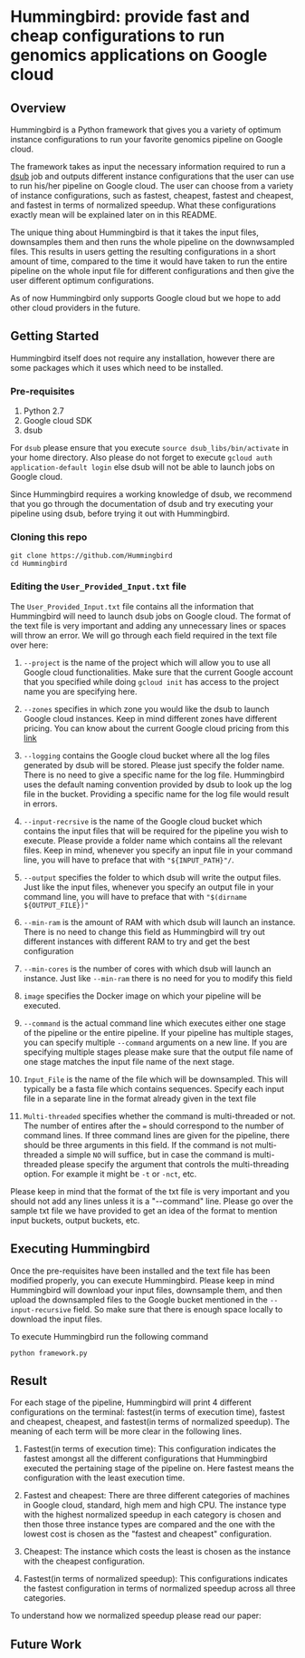 # Hummingbird: provide fast and cheap configurations to run genomics applications on Google cloud

## Overview

Hummingbird is a Python framework that gives you a variety of optimum instance configurations to run your favorite genomics pipeline on Google cloud.

The framework takes as input the necessary information required to run a [dsub](https://github.com/DataBiosphere/dsub) job and outputs different instance configurations that the user can use to run his/her pipeline on Google cloud. The user can choose from a variety of instance configurations, such as fastest, cheapest, fastest and cheapest, and fastest in terms of normalized speedup. What these configurations exactly mean will be explained later on in this README.

The unique thing about Hummingbird is that it takes the input files, downsamples them and then runs the whole pipeline on the downwsampled files. This results in users getting the resulting configurations in a short amount of time, compared to the time it would have taken to run the entire pipeline on the whole input file for different configurations and then give the user different optimum configurations.

As of now Hummingbird only supports Google cloud but we hope to add other cloud providers in the future.

## Getting Started

Hummingbird itself does not require any installation, however there are some packages which it uses which need to be installed.

### Pre-requisites

1.  Python 2.7
1.  Google cloud SDK
1.  dsub

For `dsub` please ensure that you execute `source dsub_libs/bin/activate` in your home directory. Also please do not forget to execute `gcloud auth application-default login` else dsub will not be able to launch jobs on Google cloud.

Since Hummingbird requires a working knowledge of dsub, we recommend that you go through the documentation of dsub and try executing your pipeline using dsub, before trying it out with Hummingbird. 

### Cloning this repo

```
git clone https://github.com/Hummingbird
cd Hummingbird
```

### Editing the `User_Provided_Input.txt` file

The `User_Provided_Input.txt` file contains all the information that Hummingbird will need to launch dsub jobs on Google cloud. The format of the text file is very important and adding any unnecessary lines or spaces will throw an error. We will go through each field required in the text file over here:

1.  `--project` is the name of the project which will allow you to use all Google cloud functionalities. Make sure that the current Google account that you specified while doing `gcloud init` has access to the project name you are specifying here.

1.  `--zones` specifies in which zone you would like the dsub to launch Google cloud instances. Keep in mind different zones have different pricing. You can know about the current Google cloud pricing from this [link](https://cloud.google.com/compute/pricing)

1.  `--logging` contains the Google cloud bucket where all the log files generated by dsub will be stored. Please just specify the folder name. There is no need to give a specific name for the log file. Hummingbird uses the default naming convention provided by dsub to look up the log file in the bucket. Providing a specific name for the log file would result in errors.

1.  `--input-recrsive` is the name of the Google cloud bucket which contains the input files that will be required for the pipeline you wish to execute. Please provide a folder name which contains all the relevant files.  Keep in mind, whenever you specify an input file in your command line, you will have to preface that with `"${INPUT_PATH}"/`.

1.  `--output` specifies the folder to which dsub will write the output files. Just like the input files, whenever you specify an output file in your command line, you will have to preface that with `"$(dirname ${OUTPUT_FILE})"`

1.  `--min-ram` is the amount of RAM with which dsub will launch an instance. There is no need to change this field as Hummingbird will try out different instances with different RAM to try and get the best configuration

1.  `--min-cores` is the number of cores with which dsub will launch an instance. Just like `--min-ram` there is no need for you to modify this field

1.  `image` specifies the Docker image on which your pipeline will be executed. 

1.  `--command` is the actual command line which executes either one stage of the pipeline or the entire pipeline. If your pipeline has multiple stages, you can specify multiple `--command` arguments on a new line. If you are specifying multiple stages please make sure that the output file name of one stage matches the input file name of the next stage. 

1.  `Input_File` is the name of the file which will be downsampled. This will typically be a fasta file which contains sequences. Specify each input file in a separate line in the format already given in the text file

1.  `Multi-threaded` specifies whether the command is multi-threaded or not. The number of entires after the `=` should correspond to the number of command lines. If three command lines are given for the pipeline, there should be three arguments in this field. If the command is not multi-threaded a simple `NO` will suffice, but in case the command is multi-threaded please specify the argument that controls the multi-threading option. For example it might be `-t` or `-nct`, etc.

Please keep in mind that the format of the txt file is very important and you should not add any lines unless it is a "--command" line. Please go over the sample txt file we have provided to get an idea of the format to mention input buckets, output buckets, etc.

## Executing Hummingbird

Once the pre-requisites have been installed and the text file has been modified properly, you can execute Hummingbird. Please keep in mind Hummingbird will download your input files, downsample them, and then upload the downsampled files to the Google bucket mentioned in the `--input-recursive` field. So make sure that there is enough space locally to download the input files.

To execute Hummingbird run the following command
```
python framework.py
```

## Result

For each stage of the pipeline, Hummingbird will print 4 different configurations on the terminal: fastest(in terms of execution time), fastest and cheapest, cheapest, and fastest(in terms of normalized speedup). The meaning of each term will be more clear in the following lines.

1.  Fastest(in terms of execution time): This configuration indicates the fastest amongst all the different configurations that Hummingbird executed the pertaining stage of the pipeline on. Here fastest means the configuration with the least execution time.

1.  Fastest and cheapest: There are three different categories of machines in Google cloud, standard, high mem and high CPU. The instance type with the highest normalized speedup in each category is chosen and then those three instance types are compared and the one with the lowest cost is chosen as the "fastest and cheapest" configuration.

1. Cheapest: The instance which costs the least is chosen as the instance with the cheapest configuration.

1. Fastest(in terms of normalized speedup): This configurations indicates the fastest configuration in terms of normalized speedup across all three categories.

To understand how we normalized speedup please read our paper: <insert link here>

## Future Work
